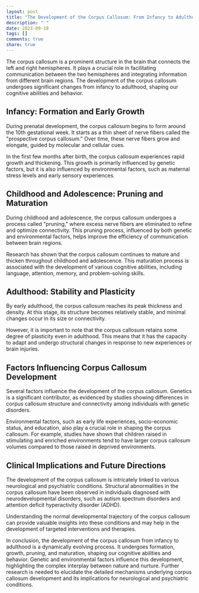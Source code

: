 ```yaml
---
layout: post
title: "The Development of the Corpus Callosum: From Infancy to Adulthood"
description: " "
date: 2023-09-18
tags: []
comments: true
share: true
---
```


The corpus callosum is a prominent structure in the brain that connects the left and right hemispheres. It plays a crucial role in facilitating communication between the two hemispheres and integrating information from different brain regions. The development of the corpus callosum undergoes significant changes from infancy to adulthood, shaping our cognitive abilities and behavior.

## Infancy: Formation and Early Growth

During prenatal development, the corpus callosum begins to form around the 10th gestational week. It starts as a thin sheet of nerve fibers called the "prospective corpus callosum." Over time, these nerve fibers grow and elongate, guided by molecular and cellular cues.

In the first few months after birth, the corpus callosum experiences rapid growth and thickening. This growth is primarily influenced by genetic factors, but it is also influenced by environmental factors, such as maternal stress levels and early sensory experiences.

## Childhood and Adolescence: Pruning and Maturation

During childhood and adolescence, the corpus callosum undergoes a process called "pruning," where excess nerve fibers are eliminated to refine and optimize connectivity. This pruning process, influenced by both genetic and environmental factors, helps improve the efficiency of communication between brain regions.

Research has shown that the corpus callosum continues to mature and thicken throughout childhood and adolescence. This maturation process is associated with the development of various cognitive abilities, including language, attention, memory, and problem-solving skills.

## Adulthood: Stability and Plasticity

By early adulthood, the corpus callosum reaches its peak thickness and density. At this stage, its structure becomes relatively stable, and minimal changes occur in its size or connectivity.

However, it is important to note that the corpus callosum retains some degree of plasticity even in adulthood. This means that it has the capacity to adapt and undergo structural changes in response to new experiences or brain injuries.

## Factors Influencing Corpus Callosum Development

Several factors influence the development of the corpus callosum. Genetics is a significant contributor, as evidenced by studies showing differences in corpus callosum structure and connectivity among individuals with genetic disorders.

Environmental factors, such as early life experiences, socio-economic status, and education, also play a crucial role in shaping the corpus callosum. For example, studies have shown that children raised in stimulating and enriched environments tend to have larger corpus callosum volumes compared to those raised in deprived environments.

## Clinical Implications and Future Directions

The development of the corpus callosum is intricately linked to various neurological and psychiatric conditions. Structural abnormalities in the corpus callosum have been observed in individuals diagnosed with neurodevelopmental disorders, such as autism spectrum disorders and attention deficit hyperactivity disorder (ADHD).

Understanding the normal developmental trajectory of the corpus callosum can provide valuable insights into these conditions and may help in the development of targeted interventions and therapies.

In conclusion, the development of the corpus callosum from infancy to adulthood is a dynamically evolving process. It undergoes formation, growth, pruning, and maturation, shaping our cognitive abilities and behavior. Genetic and environmental factors influence this development, highlighting the complex interplay between nature and nurture. Further research is needed to elucidate the detailed mechanisms underlying corpus callosum development and its implications for neurological and psychiatric conditions.